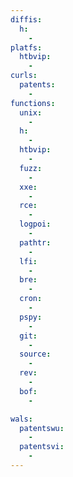```yaml
---
diffis:
  h:
    -
platfs:
  htbvip:
    -
curls:
  patents:
    -
functions:
  unix:
    -
  h:
    -
  htbvip:
    -
  fuzz:
    -
  xxe:
    -
  rce:
    -
  logpoi:
    -
  pathtr:
    -
  lfi:
    -
  bre:
    -
  cron:
    -
  pspy:
    -
  git:
    -
  source:
    -
  rev:
    -
  bof:
    -

wals:
  patentswu:
    -
  patentsvi:
    -
---
```

